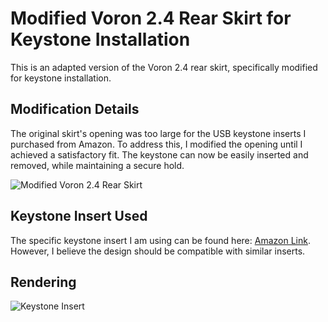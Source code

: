 # Modified Voron 2.4 Rear Skirt for Keystone Installation

This is an adapted version of the Voron 2.4 rear skirt, specifically modified for keystone installation.

## Modification Details
The original skirt's opening was too large for the USB keystone inserts I purchased from Amazon. To address this, I modified the opening until I achieved a satisfactory fit. The keystone can now be easily inserted and removed, while maintaining a secure hold.

![Modified Voron 2.4 Rear Skirt](https://github.com/cristianku/voron_keystone_usb_lan/assets/25354817/4049c106-3a48-4665-a220-a07678707911)

## Keystone Insert Used
The specific keystone insert I am using can be found here: [Amazon Link](https://www.amazon.de/dp/B07Z9446ZR?psc=1&ref=ppx_yo2ov_dt_b_product_details). However, I believe the design should be compatible with similar inserts.

## Rendering

![Keystone Insert](https://github.com/cristianku/voron_keystone_usb_lan/assets/25354817/720df3b2-1121-40d0-b300-a00d2e77ad7d)
